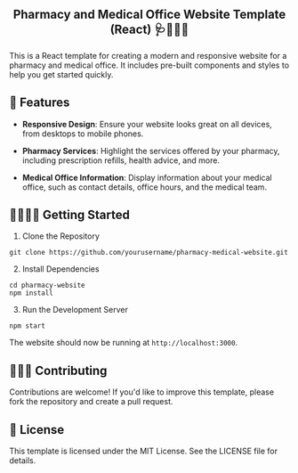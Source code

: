 <h2 align="center">Pharmacy and Medical Office Website Template (React) 🩺💊👨‍⚕️</h2>

This is a React template for creating a modern and responsive website for a pharmacy and medical office. It includes pre-built components and styles to help you get started quickly.

📖 Features
------------

- **Responsive Design**: Ensure your website looks great on all devices, from desktops to mobile phones.

- **Pharmacy Services**: Highlight the services offered by your pharmacy, including prescription refills, health advice, and more.

- **Medical Office Information**: Display information about your medical office, such as contact details, office hours, and the medical team.


🏃‍♂️🏃‍♀️ Getting Started
---------------

1. Clone the Repository

```
git clone https://github.com/yourusername/pharmacy-medical-website.git
```

2. Install Dependencies

```
cd pharmacy-website
npm install
```

3. Run the Development Server

```
npm start
```

The website should now be running at `http://localhost:3000`.

 
👷‍♀️👷 Contributing
-------------

Contributions are welcome! If you'd like to improve this template, please fork the repository and create a pull request.

📝 License
-----------

This template is licensed under the MIT License. See the LICENSE file for details.  





